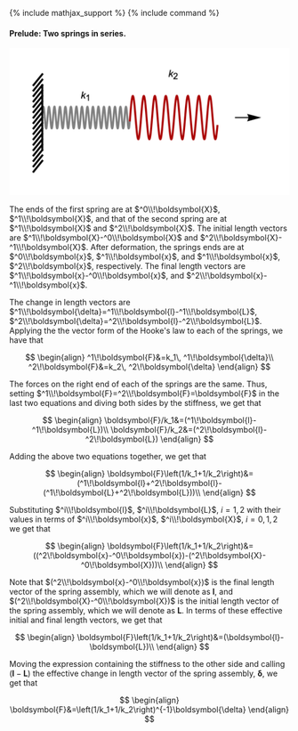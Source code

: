 {% include mathjax_support %}
{% include command %}


#### Prelude: Two springs in series. 

![](Images/2021-09-20-19-48-57.png)

The ends of the first spring are at $^0\\!\boldsymbol{X}$, $^1\\!\boldsymbol{X}$, and that of the second spring are at $^1\\!\boldsymbol{X}$ and $^2\\!\boldsymbol{X}$. The initial length vectors are $^1\\!\boldsymbol{X}-^0\\!\boldsymbol{X}$ and $^2\\!\boldsymbol{X}-^1\\!\boldsymbol{X}$. After deformation, the springs ends are at $^0\\!\boldsymbol{x}$, $^1\\!\boldsymbol{x}$, and $^1\\!\boldsymbol{x}$, $^2\\!\boldsymbol{x}$, respectively. The final length vectors are $^1\\!\boldsymbol{x}-^0\\!\boldsymbol{x}$, and $^2\\!\boldsymbol{x}-^1\\!\boldsymbol{x}$. 

The change in length vectors are $^1\\!\boldsymbol{\delta}=^1\\!\boldsymbol{l}-^1\\!\boldsymbol{L}$, $^2\\!\boldsymbol{\delta}=^2\\!\boldsymbol{l}-^2\\!\boldsymbol{L}$. Applying the the vector form of the Hooke's law to each of the springs, we have that

$$
\begin{align}
^1\!\boldsymbol{F}&=k_1\, ^1\!\boldsymbol{\delta}\\
^2\!\boldsymbol{F}&=k_2\, ^2\!\boldsymbol{\delta}
\end{align}
$$

The forces on the right end of each of the springs are the same. Thus, setting $^1\\!\boldsymbol{F}=^2\\!\boldsymbol{F}=\boldsymbol{F}$ in the last two equations and diving both sides by the stiffness, we get that

$$
\begin{align}
\boldsymbol{F}/k_1&=(^1\!\boldsymbol{l}-^1\!\boldsymbol{L})\\
\boldsymbol{F}/k_2&=(^2\!\boldsymbol{l}-^2\!\boldsymbol{L})
\end{align}
$$

Adding the above two equations together, we get that

$$
\begin{align}
\boldsymbol{F}\left(1/k_1+1/k_2\right)&=(^1\!\boldsymbol{l}+^2\!\boldsymbol{l}-(^1\!\boldsymbol{L}+^2\!\boldsymbol{L}))\\
\end{align}
$$

Substituting $^i\\!\boldsymbol{l}$, $^i\\!\boldsymbol{L}$, $i=1,2$ with their values in terms of $^i\\!\boldsymbol{x}$, $^i\\!\boldsymbol{X}$, $i=0,1,2$ we get that

$$
\begin{align}
\boldsymbol{F}\left(1/k_1+1/k_2\right)&=((^2\!\boldsymbol{x}-^0\!\boldsymbol{x})-(^2\!\boldsymbol{X}-^0\!\boldsymbol{X}))\\
\end{align}
$$

Note that $(^2\\!\boldsymbol{x}-^0\\!\boldsymbol{x})$ is the final length vector of the spring assembly, which we will denote as $\boldsymbol{l}$,
and $(^2\\!\boldsymbol{X}-^0\\!\boldsymbol{X})$ is the initial length vector of the spring assembly, which we will denote as $\boldsymbol{L}$. In terms of these effective initial and final length vectors, we get that

$$
\begin{align}
\boldsymbol{F}\left(1/k_1+1/k_2\right)&=(\boldsymbol{l}-\boldsymbol{L})\\
\end{align}
$$

Moving the expression containing the stiffness to the other side and calling $(\boldsymbol{l}-\boldsymbol{L})$ the effective change in length vector of the spring assembly, $\boldsymbol{\delta}$, we get that

$$
\begin{align}
\boldsymbol{F}&=\left(1/k_1+1/k_2\right)^{-1}\boldsymbol{\delta}
\end{align}
$$

